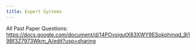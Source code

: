```yaml
---
title: Expert Systems
---
```


All Past Paper Questions: https://docs.google.com/document/d/14POvsigutX83XWY9ESokphmqd_9j19Bf3Z7973Wkm_A/edit?usp=sharing


